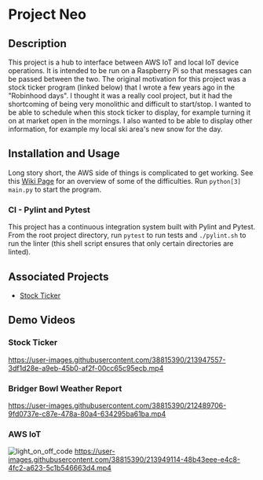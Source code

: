 # Project Neo

## Description

This project is a hub to interface between AWS IoT and local IoT device operations. It is intended to be run on a Raspberry Pi so that messages can be passed between the two. The original motivation for this project was a stock ticker program (linked below) that I wrote a few years ago in the "Robinhood days". I thought it was a really cool project, but it had the shortcoming of being very monolithic and difficult to start/stop. I wanted to be able to schedule when this stock ticker to display, for example turning it on at market open in the mornings. I also wanted to be able to display other information, for example my local ski area's new snow for the day. 

## Installation and Usage
Long story short, the AWS side of things is complicated to get working. See this [Wiki Page](https://github.com/alyoshenka/neo/wiki/New-Teammate-Onboarding#first-steps) for an overview of some of the difficulties. Run `python[3] main.py` to start the program.

### CI - Pylint and Pytest
This project has a continuous integration system built with Pylint and Pytest. From the root project directory, run `pytest` to run tests and `./pylint.sh` to run the linter (this shell script ensures that only certain directories are linted).

## Associated Projects
- [Stock Ticker](https://github.com/alyoshenka/stockticker)

## Demo Videos

### Stock Ticker
https://user-images.githubusercontent.com/38815390/213947557-3df1d28e-a9eb-45b0-af2f-00cc65c95ecb.mp4

### Bridger Bowl Weather Report
https://user-images.githubusercontent.com/38815390/212489706-9fd0737e-c87e-478a-80a4-634295ba61ba.mp4

### AWS IoT
![light_on_off_code](https://user-images.githubusercontent.com/38815390/213949076-a0244fda-ea1f-49c8-8973-c2540d69b455.gif)
https://user-images.githubusercontent.com/38815390/213949114-48b43eee-e4c8-4fc2-a623-5c1b546663d4.mp4

